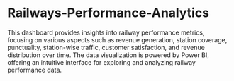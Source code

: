 # Railways-Performance-Analytics

This dashboard provides insights into railway performance metrics, focusing on various aspects such as revenue generation, station coverage, punctuality, station-wise traffic, customer satisfaction, and revenue distribution over time. The data visualization is powered by Power BI, offering an intuitive interface for exploring and analyzing railway performance data.
